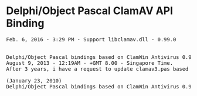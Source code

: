 # Delphi/Object Pascal ClamAV API Binding
<pre>
Feb. 6, 2016 - 3:29 PM - Support libclamav.dll - 0.99.0


Delphi/Object Pascal bindings based on ClamWin Antivirus 0.97.8.0 - updated
August 9, 2013 - 12:19AM - +GMT 8.00 - Singapore Time.
After 3 years, i have a request to update clamav3.pas based on the latest libclamav.dll (0.97.8.0)

(January 23, 2010)
Delphi/Object Pascal bindings based on ClamWin Antivirus 0.95.3. (1st Release)
</pre>
